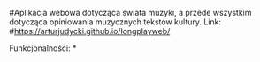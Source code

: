 #Aplikacja webowa dotycząca świata muzyki, a przede wszystkim dotycząca opiniowania muzycznych tekstów kultury.
Link: #https://arturjudycki.github.io/longplayweb/

Funkcjonalności:
*